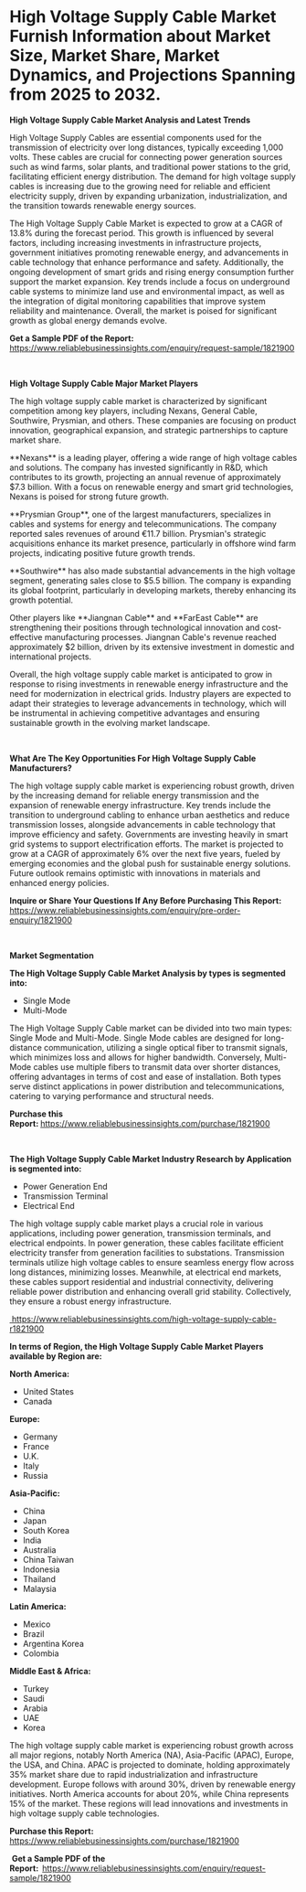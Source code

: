 <p><h1>High Voltage Supply Cable Market Furnish Information about Market Size, Market Share, Market Dynamics, and Projections Spanning from 2025 to 2032.</h1></p><p><strong>High Voltage Supply Cable Market Analysis and Latest Trends</strong></p>
<p><p>High Voltage Supply Cables are essential components used for the transmission of electricity over long distances, typically exceeding 1,000 volts. These cables are crucial for connecting power generation sources such as wind farms, solar plants, and traditional power stations to the grid, facilitating efficient energy distribution. The demand for high voltage supply cables is increasing due to the growing need for reliable and efficient electricity supply, driven by expanding urbanization, industrialization, and the transition towards renewable energy sources.</p><p>The High Voltage Supply Cable Market is expected to grow at a CAGR of 13.8% during the forecast period. This growth is influenced by several factors, including increasing investments in infrastructure projects, government initiatives promoting renewable energy, and advancements in cable technology that enhance performance and safety. Additionally, the ongoing development of smart grids and rising energy consumption further support the market expansion. Key trends include a focus on underground cable systems to minimize land use and environmental impact, as well as the integration of digital monitoring capabilities that improve system reliability and maintenance. Overall, the market is poised for significant growth as global energy demands evolve.</p></p>
<p><strong>Get a Sample PDF of the Report:&nbsp;</strong> <a href="https://www.reliablebusinessinsights.com/enquiry/request-sample/1821900?utm_campaign=2276&utm_medium=2&utm_source=Github&utm_content=ia&utm_term=16042025&utm_id=high-voltage-supply-cable">https://www.reliablebusinessinsights.com/enquiry/request-sample/1821900</a></p>
<p>&nbsp;</p>
<p><strong>High Voltage Supply Cable Major Market Players</strong></p>
<p><p>The high voltage supply cable market is characterized by significant competition among key players, including Nexans, General Cable, Southwire, Prysmian, and others. These companies are focusing on product innovation, geographical expansion, and strategic partnerships to capture market share.</p><p>**Nexans** is a leading player, offering a wide range of high voltage cables and solutions. The company has invested significantly in R&D, which contributes to its growth, projecting an annual revenue of approximately $7.3 billion. With a focus on renewable energy and smart grid technologies, Nexans is poised for strong future growth.</p><p>**Prysmian Group**, one of the largest manufacturers, specializes in cables and systems for energy and telecommunications. The company reported sales revenues of around €11.7 billion. Prysmian's strategic acquisitions enhance its market presence, particularly in offshore wind farm projects, indicating positive future growth trends.</p><p>**Southwire** has also made substantial advancements in the high voltage segment, generating sales close to $5.5 billion. The company is expanding its global footprint, particularly in developing markets, thereby enhancing its growth potential.</p><p>Other players like **Jiangnan Cable** and **FarEast Cable** are strengthening their positions through technological innovation and cost-effective manufacturing processes. Jiangnan Cable's revenue reached approximately $2 billion, driven by its extensive investment in domestic and international projects.</p><p>Overall, the high voltage supply cable market is anticipated to grow in response to rising investments in renewable energy infrastructure and the need for modernization in electrical grids. Industry players are expected to adapt their strategies to leverage advancements in technology, which will be instrumental in achieving competitive advantages and ensuring sustainable growth in the evolving market landscape.</p></p>
<p>&nbsp;</p>
<p><strong>What Are The Key Opportunities For High Voltage Supply Cable Manufacturers?</strong></p>
<p><p>The high voltage supply cable market is experiencing robust growth, driven by the increasing demand for reliable energy transmission and the expansion of renewable energy infrastructure. Key trends include the transition to underground cabling to enhance urban aesthetics and reduce transmission losses, alongside advancements in cable technology that improve efficiency and safety. Governments are investing heavily in smart grid systems to support electrification efforts. The market is projected to grow at a CAGR of approximately 6% over the next five years, fueled by emerging economies and the global push for sustainable energy solutions. Future outlook remains optimistic with innovations in materials and enhanced energy policies.</p></p>
<p><strong>Inquire or Share Your Questions If Any Before Purchasing This Report:</strong> <a href="https://www.reliablebusinessinsights.com/enquiry/pre-order-enquiry/1821900?utm_campaign=2276&utm_medium=2&utm_source=Github&utm_content=ia&utm_term=16042025&utm_id=high-voltage-supply-cable">https://www.reliablebusinessinsights.com/enquiry/pre-order-enquiry/1821900</a></p>
<p>&nbsp;</p>
<p><strong>Market Segmentation</strong></p>
<p><strong>The High Voltage Supply Cable Market Analysis by types is segmented into:</strong></p>
<p><ul><li>Single Mode</li><li>Multi-Mode</li></ul></p>
<p><p>The High Voltage Supply Cable market can be divided into two main types: Single Mode and Multi-Mode. Single Mode cables are designed for long-distance communication, utilizing a single optical fiber to transmit signals, which minimizes loss and allows for higher bandwidth. Conversely, Multi-Mode cables use multiple fibers to transmit data over shorter distances, offering advantages in terms of cost and ease of installation. Both types serve distinct applications in power distribution and telecommunications, catering to varying performance and structural needs.</p></p>
<p><strong>Purchase this Report:&nbsp;</strong><a href="https://www.reliablebusinessinsights.com/purchase/1821900?utm_campaign=2276&utm_medium=2&utm_source=Github&utm_content=ia&utm_term=16042025&utm_id=high-voltage-supply-cable">https://www.reliablebusinessinsights.com/purchase/1821900</a></p>
<p>&nbsp;</p>
<p><strong>The High Voltage Supply Cable Market Industry Research by Application is segmented into:</strong></p>
<p><ul><li>Power Generation End</li><li>Transmission Terminal</li><li>Electrical End</li></ul></p>
<p><p>The high voltage supply cable market plays a crucial role in various applications, including power generation, transmission terminals, and electrical endpoints. In power generation, these cables facilitate efficient electricity transfer from generation facilities to substations. Transmission terminals utilize high voltage cables to ensure seamless energy flow across long distances, minimizing losses. Meanwhile, at electrical end markets, these cables support residential and industrial connectivity, delivering reliable power distribution and enhancing overall grid stability. Collectively, they ensure a robust energy infrastructure.</p></p>
<p><a href="https://www.reliablebusinessinsights.com/high-voltage-supply-cable-r1821900?utm_campaign=2276&utm_medium=2&utm_source=Github&utm_content=ia&utm_term=16042025&utm_id=high-voltage-supply-cable">&nbsp;https://www.reliablebusinessinsights.com/high-voltage-supply-cable-r1821900</a></p>
<p><strong>In terms of Region, the High Voltage Supply Cable Market Players available by Region are:</strong></p>
<p>
    <p> <strong> North America: </strong>
        <ul>
            <li>United States</li>
            <li>Canada</li>
        </ul>
        </p> 
    <p> <strong> Europe: </strong>
        <ul>
            <li>Germany</li>
            <li>France</li>
            <li>U.K.</li>
            <li>Italy</li>
            <li>Russia</li>
        </ul>
        </p> 
    <p> <strong> Asia-Pacific: </strong>
        <ul>
            <li>China</li>
            <li>Japan</li>
            <li>South Korea</li>
            <li>India</li>
            <li>Australia</li>
            <li>China Taiwan</li>
            <li>Indonesia</li>
            <li>Thailand</li>
            <li>Malaysia</li>
        </ul>
        </p> 
    <p> <strong> Latin America: </strong>
        <ul>
            <li>Mexico</li>
            <li>Brazil</li>
            <li>Argentina Korea</li>
            <li>Colombia</li>
        </ul>
        </p> 
    <p> <strong> Middle East & Africa: </strong>
        <ul>
            <li>Turkey</li>
            <li>Saudi</li>
            <li>Arabia</li>
            <li>UAE</li>
            <li>Korea</li>
        </ul>
    </p>
    </p>
<p><p>The high voltage supply cable market is experiencing robust growth across all major regions, notably North America (NA), Asia-Pacific (APAC), Europe, the USA, and China. APAC is projected to dominate, holding approximately 35% market share due to rapid industrialization and infrastructure development. Europe follows with around 30%, driven by renewable energy initiatives. North America accounts for about 20%, while China represents 15% of the market. These regions will lead innovations and investments in high voltage supply cable technologies.</p></p>
<p><strong>Purchase this Report: </strong><a href="https://www.reliablebusinessinsights.com/purchase/1821900?utm_campaign=2276&utm_medium=2&utm_source=Github&utm_content=ia&utm_term=16042025&utm_id=high-voltage-supply-cable">https://www.reliablebusinessinsights.com/purchase/1821900</a></p>
<p>&nbsp;<strong>Get a Sample PDF of the Report:&nbsp;&nbsp;</strong><a href="https://www.reliablebusinessinsights.com/enquiry/request-sample/1821900?utm_campaign=2276&utm_medium=2&utm_source=Github&utm_content=ia&utm_term=16042025&utm_id=high-voltage-supply-cable">https://www.reliablebusinessinsights.com/enquiry/request-sample/1821900</a></p>
<p><strong></strong></p>
<p><p></p><p></p><p></p></p>